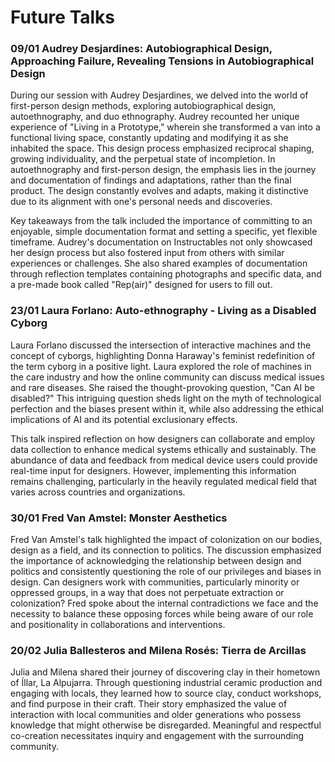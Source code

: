 # Future Talks

### 09/01 Audrey Desjardines: Autobiographical Design, Approaching Failure, Revealing Tensions in Autobiographical Design

During our session with Audrey Desjardines, we delved into the world of first-person design methods, exploring autobiographical design, autoethnography, and duo ethnography. Audrey recounted her unique experience of "Living in a Prototype," wherein she transformed a van into a functional living space, constantly updating and modifying it as she inhabited the space. This design process emphasized reciprocal shaping, growing individuality, and the perpetual state of incompletion. In autoethnography and first-person design, the emphasis lies in the journey and documentation of findings and adaptations, rather than the final product. The design constantly evolves and adapts, making it distinctive due to its alignment with one's personal needs and discoveries.

Key takeaways from the talk included the importance of committing to an enjoyable, simple documentation format and setting a specific, yet flexible timeframe. Audrey's documentation on Instructables not only showcased her design process but also fostered input from others with similar experiences or challenges. She also shared examples of documentation through reflection templates containing photographs and specific data, and a pre-made book called "Rep(air)" designed for users to fill out.

### 23/01 Laura Forlano: Auto-ethnography - Living as a Disabled Cyborg

Laura Forlano discussed the intersection of interactive machines and the concept of cyborgs, highlighting Donna Haraway's feminist redefinition of the term cyborg in a positive light. Laura explored the role of machines in the care industry and how the online community can discuss medical issues and rare diseases. She raised the thought-provoking question, "Can AI be disabled?" This intriguing question sheds light on the myth of technological perfection and the biases present within it, while also addressing the ethical implications of AI and its potential exclusionary effects.

This talk inspired reflection on how designers can collaborate and employ data collection to enhance medical systems ethically and sustainably. The abundance of data and feedback from medical device users could provide real-time input for designers. However, implementing this information remains challenging, particularly in the heavily regulated medical field that varies across countries and organizations.

### 30/01 Fred Van Amstel: Monster Aesthetics

Fred Van Amstel's talk highlighted the impact of colonization on our bodies, design as a field, and its connection to politics. The discussion emphasized the importance of acknowledging the relationship between design and politics and consistently questioning the role of our privileges and biases in design. Can designers work with communities, particularly minority or oppressed groups, in a way that does not perpetuate extraction or colonization? Fred spoke about the internal contradictions we face and the necessity to balance these opposing forces while being aware of our role and positionality in collaborations and interventions.

### 20/02 Julia Ballesteros and Milena Rosés: Tierra de Arcillas

Julia and Milena shared their journey of discovering clay in their hometown of Íllar, La Alpujarra. Through questioning industrial ceramic production and engaging with locals, they learned how to source clay, conduct workshops, and find purpose in their craft. Their story emphasized the value of interaction with local communities and older generations who possess knowledge that might otherwise be disregarded. Meaningful and respectful co-creation necessitates inquiry and engagement with the surrounding community.


